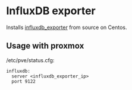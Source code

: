 # InfluxDB exporter
Installs [influxdb_exporter](https://github.com/prometheus/influxdb_exporter) from source on Centos.

## Usage with proxmox
/etc/pve/status.cfg:
```
influxdb:
  server <influxdb_exporter_ip>
  port 9122
```
